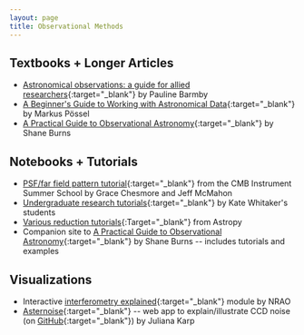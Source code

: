 ```yaml
---
layout: page
title: Observational Methods
---
```


## Textbooks + Longer Articles
- [Astronomical observations: a guide for allied researchers](https://astro.theoj.org/article/7651-astronomical-observations-a-guide-for-allied-researchers){:target="_blank"} by Pauline Barmby
- [A Beginner's Guide to Working with Astronomical Data](https://astro.theoj.org/article/11638-a-beginner-s-guide-to-working-with-astronomical-data){:target="_blank"} by Markus Pössel
- [A Practical Guide to Observational Astronomy](https://faculty1.coloradocollege.edu/~sburns/courses/18-19/pc362/PracticalObsAstro.pdf){:target="_blank"} by Shane Burns

## Notebooks + Tutorials
- [PSF/far field pattern tutorial](https://github.com/McMahonCosmologyGroup/cmbInstrumentSummerSchool/blob/main/Notebook3_bonus_optics.ipynb){:target="_blank"} from the CMB Instrument Summer School by Grace Chesmore and Jeff McMahon
- [Undergraduate research tutorials](https://www.astrowhit.com/astronomy-research-tutorial-repository){:target="_blank"} by Kate Whitaker's students
- [Various reduction tutorials](https://learn.astropy.org){:Target="_blank"} from Astropy
- Companion site to [A Practical Guide to Observational Astronomy](https://mshaneburns.github.io/ObsAstro/){:target="_blank"} by Shane Burns -- includes tutorials and examples

## Visualizations
- Interactive [interferometry explained](https://public.nrao.edu/interferometry-explained/){:target="_blank"} module by NRAO
- [Asternoise](https://asternoise.streamlit.app){:target="_blank"} -- web app to explain/illustrate CCD noise (on [GitHub](https://github.com/juliana-karp/asternoise){:target="_blank"}) by Juliana Karp